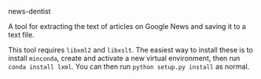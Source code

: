news-dentist

A tool for extracting the text of articles on Google News and saving
it to a text file.

This tool requires `libxml2` and `libxslt`. The easiest way to 
install these is to install `minconda`, create and activate a new
virtual environment, then run `conda install lxml`. You can
then run `python setup.py install` as normal.